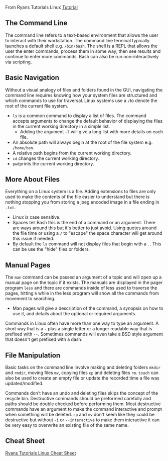 

From Ryans Tutorials Linux [Tutorial](https://ryanstutorials.net/linuxtutorial/)

## The Command Line

The command line refers to a text-based environment that allows the user to interact with their workstation. The command line terminal typically launches a default shell e.g. `/bin/bash`. The shell is a REPL that allows the user the enter commands, process them in some way, then see results and continue to enter more commands. Bash can also be run non-interactively via scripting.
  
## Basic Navigation

Without a visual analogy of files and folders found in the GUI, navigating the command line requires knowing how your system files are structured and which commands to use for traversal. Linux systems use a `/`to denote the root of the current file system. 

- `ls` is a common command to display a list of files. The command accepts arguments to change the default behavior of displaying the files in the current working directory in a simple list.
  - Adding the argument `-l` will give a long list with more details on each file.
- An absolute path will always begin at the root of the file system e.g. `/home/ben`. 
- A relative path begins from the current working directory.
- `cd` changes the current working directory.
- `pwd`prints the current working directory.

## More About Files

Everything on a Linux system is a file. Adding extensions to files are only used to make the contents of the file easier to understand but there is nothing stopping you from storing a jpeg encoded image in a file ending in `.txt`. 

- Linux is case sensitive.
- Spaces tell Bash this is the end of a command or an argument. There are ways around this but it's better to just avoid. Using quotes around the file time or using a `/` to "escape" the space character will get around this issue if needed.
- By default the `ls` command will not display files that begin with a `.`. This can be use the "hide" files or folders.

## Manual Pages

The `man` command can be passed an argument of a topic and will open up a manual page on the topic if it exists. The manuals are displayed in the pager program `less` and there are commands inside of less used to traverse the pages, hitting `h` while in the less program will show all the commands from movement to searching.

- Man pages will give a description of the command, a synopsis on how to use it, and details about the optional or required arguments.

Commands in Linux often have more than one way to type an argument. A short way that is a `-` plus a single letter or a longer readable way that is prefixed with `--`. Sometimes commands will even take a BSD style argument that doesn't get prefixed with a dash.

## File Manipulation

Basic tasks on the command line involve making and deleting folders `mkdir` and `rmdir`, moving files `mv`, copying files `cp` and deleting files `rm`. `touch` can also be used to create an empty file or update the recorded time a file was updated/modified. 

Commands don't have an undo and deleting files skips the concept of the recycle bin. Destructive commands should be preformed carefully and paths should be double checked before performing them. Most destructive commands have an argument to make the command interactive and prompt when something will be deleted. `cp` and `mv` don't seem like they could be destructive but without `-i` or `--interactive` to make them interactive it can be very easy to overwrite an existing file of the same name.

## Cheat Sheet

[Ryans Tutorials Linux Cheat Sheet](https://ryanstutorials.net/linuxtutorial/cheatsheet.php)

